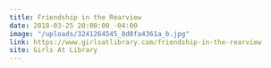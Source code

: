 ```yaml
---
title: Friendship in the Rearview
date: 2018-03-25 20:00:00 -04:00
image: "/uploads/3241264545_8d8fa4361a_b.jpg"
link: https://www.girlsatlibrary.com/friendship-in-the-rearview
site: Girls At Library
---
```



